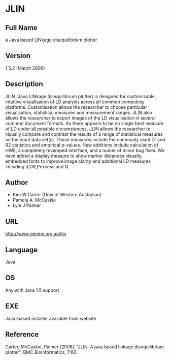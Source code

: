 # JLIN

## Full Name
a Java based LINkage disequilibrium plotter

## Version
1.5.2 (March 2006)

## Description
JLIN (Java LINkage disequilibrium plotter) is designed for customisable, intuitive visualisation of LD analysis across all common computing platforms. Customisation allows the researcher to choose particular visualisation, statistical measures and measurement ranges. JLIN also allows the researcher to export images of the LD visualisation in several common document formats. As there appears to be no single best measure of LD under all possible circumstances, JLIN allows the researcher to visually compare and contrast the results of a range of statistical measures on the input data set(s). These measures include the commonly used D' and R2 statistics and empirical p-values. New additions include calculation of HWE, a completely revamped interface, and a numer of minor bug fixes. We have added a display measure to show marker distances visually, embedded fonts to improve image clarity and additional LD measures including d,OR,Pexcess and Q.

## Author
* Kim W Carter (Univ of Western Australian)
* Pamela A. McCaskie
* Lyle J Palmer

## URL
http://www.genepi.org.au/jlin

## Language
Java

## OS
Any with Java 1.5 support

## EXE
Java-based installer available from website

## Reference
Carter, McCaskie, Palmer (2006), "JLIN: A java based linkage disequilibrium plotter", BMC Bioinformatics, 7:60.
